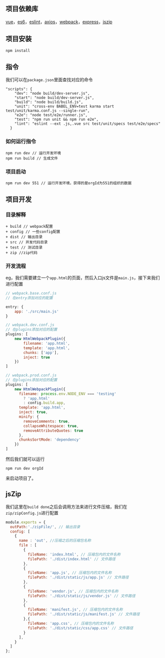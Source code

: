 ## 项目依赖库
[vue](https://github.com/vuejs/vue)，[es6](https://github.com/babel/babel)，[eslint](https://github.com/eslint/eslint)，[axios](https://github.com/mzabriskie/axios)，[webpack](https://github.com/webpack/webpack)，[express](https://github.com/expressjs/express)，[jszip](https://github.com/Stuk/jszip)
## 项目安装

```
npm install
```

## 指令

我们可以在`package.json`里面查找对应的命令

```
"scripts": {
    "dev": "node build/dev-server.js",
    "start": "node build/dev-server.js",
    "build": "node build/build.js",
    "unit": "cross-env BABEL_ENV=test karma start test/unit/karma.conf.js --single-run",
    "e2e": "node test/e2e/runner.js",
    "test": "npm run unit && npm run e2e",
    "lint": "eslint --ext .js,.vue src test/unit/specs test/e2e/specs"
  }
```

### 如何运行指令

```
npm run dev // 运行开发环境
npm run build // 生成文件
```

### 项目启动

```
npm run dev 551 // 运行开发环境，获得的是orgId为551的组织的数据
```

## 项目开发

### 目录解释

```
+ build // webpack配置
+ config // 一些config配置
+ dist // 输出目录
+ src // 开发代码目录
+ test // 测试目录
+ zip //zip代码
```

### 开发流程

eg，我们需要建立一个`app.html`的页面，然后入口js文件是`main.js`，接下来我们进行配置

```js
// webpack.base.conf.js
// 在entry添加对应的配置

entry: {
    app: './src/main.js'
}

// webpack.dev.conf.js
// 在plugins添加对应的配置
plugins: [
    new HtmlWebpackPlugin({
        filename: 'app.html',
        template: 'app.html',
        chunks: ['app'],
        inject: true
    })
]

// webpack.prod.conf.js
// 在plugins添加对应的配置
plugins: [
    new HtmlWebpackPlugin({
      filename: process.env.NODE_ENV === 'testing'
        ? 'app.html'
        : config.build.app,
      template: 'app.html',
      inject: true,
      minify: {
        removeComments: true,
        collapseWhitespace: true,
        removeAttributeQuotes: true
      },
      chunksSortMode: 'dependency'
    })
]
```
然后我们就可以运行
```
npm run dev orgId
```
来启动项目了。


## jsZip

我们这里在`build done`之后会调用方法来进行文件压缩，我们在`zip/zipConfig.js`进行配置
```js
module.exports = {
  outPath:'./zipFile/', // 输出目录
  config: [
    {
      name : 'out', //压缩之后的压缩包名称
      file : [
        {
          fileName: 'index.html', // 压缩包内的文件名称
          filePath: './dist/index.html' // 文件路径
        },
        {
          fileName: 'app.js', // 压缩包内的文件名称
          filePath: './dist/static/js/app.js' // 文件路径
        },
        {
          fileName: 'vendor.js', // 压缩包内的文件名称
          filePath: './dist/static/js/vendor.js' // 文件路径
        },
        {
          fileName: 'manifest.js', // 压缩包内的文件名称
          filePath: './dist/static/js/manifest.js' // 文件路径
        },{
          fileName: 'app.css', // 压缩包内的文件名称
          filePath: './dist/static/css/app.css' // 文件路径
        }
      ],
    }
  ]
};
```

